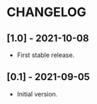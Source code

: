 # CHANGELOG

## [1.0] - 2021-10-08

- First stable release.

## [0.1] - 2021-09-05

- Initial version.
